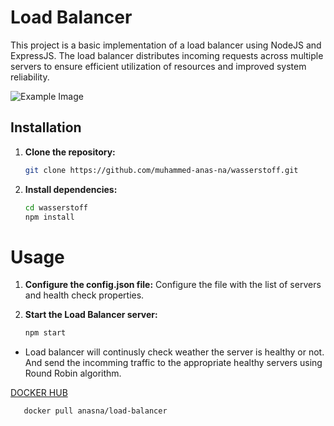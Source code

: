 # Load Balancer

This project is a basic implementation of a load balancer using NodeJS and ExpressJS. The load balancer distributes incoming requests across multiple servers to ensure efficient utilization of resources and improved system reliability.

![Example Image](URL_or_path_to_image)


## Installation

1. **Clone the repository:**

   ```bash
   git clone https://github.com/muhammed-anas-na/wasserstoff.git

   
2. **Install dependencies:**

   ```bash
   cd wasserstoff
   npm install

# Usage

1. **Configure the config.json file:**
Configure the file with the list of servers and health check properties.

2. **Start the Load Balancer server:**
   ```bash
   npm start

- Load balancer will continusly check weather the server is healthy or not. And send the incomming traffic to the appropriate healthy servers using Round Robin algorithm.


[DOCKER HUB](https://hub.docker.com/repository/docker/anasna/load-balancer)
```bash
   docker pull anasna/load-balancer

